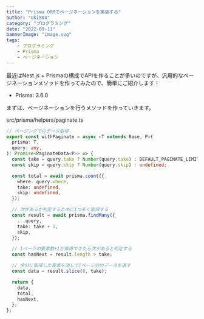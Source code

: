 ```yaml
---
title: "Prisma ORMでページネーションを実装する"
author: "Uki884"
category: "プログラミング"
date: "2022-09-11"
bannerImage: "image.svg"
tags:
    - プログラミング
    - Prisma
    - ページネーション
---
```


最近はNest.js + Prismaの構成でAPIを作ることが多いのですが、汎用的なページネーションメソッドを作ってみたので、簡単にご紹介します！

- Prisma: 3.6.0

まずは、ページネーションを行うメソッドを作っていきます。

src/prisma/helpers/paginate.ts

```ts
// ページングでのデータ取得
export const withPaginate = async <T extends Base, P>(
  prisma: T,
  query: any,
): Promise<PaginateData<P>> => {
  const take = query.take ? Number(query.take) : DEFAULT_PAGINATE_LIMIT;
  const skip = query.skip ? Number(query.skip) : undefined;

  const total = await prisma.count({
    where: query.where,
    take: undefined,
    skip: undefined,
  });

  // 次があるか判定するために1つ多く取得する
  const result = await prisma.findMany({
    ...query,
    take: take + 1,
    skip,
  });

  // 1ページの要素数+1が取得できたら次があると判定する
  const hasNext = result.length > take;

  // 余分に取得した要素を消して1ページ分のデータを返す
  const data = result.slice(0, take);

  return {
    data,
    total,
    hasNext,
  };
};

```

